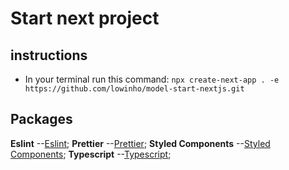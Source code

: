 # Start next project

## instructions
- In your terminal run this command:
` npx create-next-app . -e https://github.com/lowinho/model-start-nextjs.git `

## Packages
**Eslint** --[Eslint](https://eslint.org/docs/user-guide/getting-started);
**Prettier** --[Prettier](https://prettier.io/docs/en/index.html);
**Styled Components** --[Styled Components](https://styled-components.com/docs);
**Typescript** --[Typescript](https://www.typescriptlang.org/docs/);

